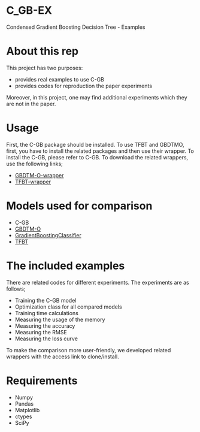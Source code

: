 # C_GB-EX
Condensed Gradient Boosting Decision Tree - Examples

# About this rep
This project has two purposes:
<ul>
<li> provides real examples to use C-GB </li>
<li> provides codes for reproduction the paper experiments </li>
</ul>

Moreover, in this project, one may find additional experiments which they are not in the paper.

# Usage
First, the C-GB package should be installed. 
To use TFBT and GBDTMO, first, you have to install the related packages and then use their wrapper.
To install the C-GB, please refer to C-GB.
To download the related wrappers, use the following links;


* [GBDTM-O-wrapper](https://github.com/samanemami/GBDTMO/blob/master/gbdtmo/wrapper.py)
* [TFBT-wrapper](https://github.com/samanemami/TFBoostedTree)


# Models used for comparison


* C-GB 
* [GBDTM-O](https://github.com/zzd1992/GBDTMO)
* [GradientBoostingClassifier](https://scikit-learn.org/stable/modules/generated/sklearn.ensemble.GradientBoostingClassifier.html)
* [TFBT](https://www.tensorflow.org/api_docs/python/tf/estimator/BoostedTreesClassifier)

# The included examples
There are related codes for different experiments. The experiments are as follows;
<ul>
  <li> Training the C-GB model </li>
  <li> Optimization class for all compared models </li>
  <li> Training time calculations </li>
  <li> Measuring the usage of the memory </li>
  <li> Measuring the accuracy </li>
  <li> Measuring the RMSE </li>
  <li> Measuring the loss curve </li>
</ul>

To make the comparison more user-friendly, we developed related wrappers with the access link to clone/install.


# Requirements
<ul>
  <li> Numpy </li>
  <li> Pandas </li>
  <li> Matplotlib </li>
  <li> ctypes </li>
  <li> SciPy </li>
</ul>
